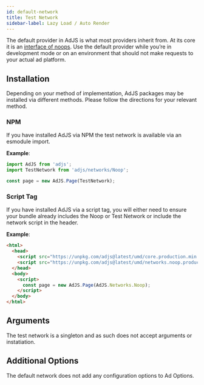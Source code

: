 ```yaml
---
id: default-network
title: Test Network
sidebar-label: Lazy Load / Auto Render
---
```

<!--- # Test Network --->
The default provider in AdJS is what most providers inherit from. At its core it is an [interface of noops](https://github.com/Econify/ad.js/blob/master/src/networks/Noop.ts). Use the default provider while you’re in development mode or on an environment that should not make requests to your actual ad platform.

## Installation
Depending on your method of implementation, AdJS packages may be installed via different methods.
Please follow the directions for your relevant method.

### NPM
If you have installed AdJS via NPM the test network is available via an esmodule import.

__Example__:
```js
import AdJS from 'adjs';
import TestNetwork from 'adjs/networks/Noop';

const page = new AdJS.Page(TestNetwork);
```

### Script Tag
If you have installed AdJS via a script tag, you will either need to ensure your bundle already
includes the Noop or Test Network or include the network script in the header.

__Example__:
```html
<html>
  <head>
    <script src="https://unpkg.com/adjs@latest/umd/core.production.min.js"></script>
    <script src="https://unpkg.com/adjs@latest/umd/networks.noop.production.min.js"></script>
  </head>
  <body>
    <script>
      const page = new AdJS.Page(AdJS.Networks.Noop);
    </script>
  </body>
</html>
```

## Arguments
The test network is a singleton and as such does not accept arguments or instatiation.

## Additional Options
The default network does not add any configuration options to Ad Options.
